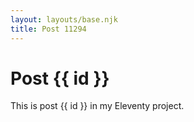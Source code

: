 ```yaml
---
layout: layouts/base.njk
title: Post 11294
---
```


# Post {{ id }}

This is post {{ id }} in my Eleventy project.
